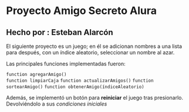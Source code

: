 <h1>Proyecto Amigo Secreto Alura</h1>
<h2>Hecho por : Esteban Alarcón</h2>
<p>El siguiente proyecto es un juego; en él se adicionan nombres a una lista para después, con un índice aleatorio, seleccionar un nombre al azar.</p>
<p>Las principales funciones implementadas fueron:</p>

```function agregarAmigo()```  
```function limpiarCaja```
```function actualizarAmigos()```
```function sortearAmigo()```
```function obtenerAmigo(índiceAleatorio)```

Además, se implementó un botón para <b>reiniciar</b> el juego tras presionarlo. Devolviéndolo a sus <em>condiciones iniciales</em>
